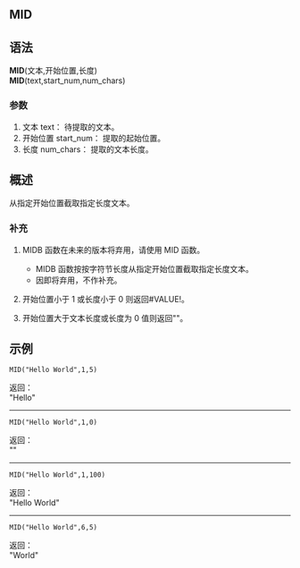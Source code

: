 ## MID

## 语法

**MID**(文本,开始位置,长度)  
**MID**(text,start_num,num_chars)

### 参数

1. 文本 text： 待提取的文本。
2. 开始位置 start_num： 提取的起始位置。
3. 长度 num_chars： 提取的文本长度。

## 概述

从指定开始位置截取指定长度文本。

### 补充

1. MIDB 函数在未来的版本将弃用，请使用 MID 函数。

    - MIDB 函数按按字符节长度从指定开始位置截取指定长度文本。
    - 因即将弃用，不作补充。

2. 开始位置小于 1 或长度小于 0 则返回#VALUE!。
3. 开始位置大于文本长度或长度为 0 值则返回""。

## 示例

```excel
MID("Hello World",1,5)
```

返回：  
"Hello"

---

```excel
MID("Hello World",1,0)
```

返回：  
""

---

```excel
MID("Hello World",1,100)
```

返回：  
"Hello World"

---

```excel
MID("Hello World",6,5)
```

返回：  
"World"
